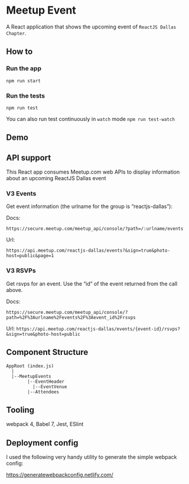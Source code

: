 # Meetup Event
A React application that shows the upcoming event of `ReactJS Dallas Chapter`.


## How to
### Run the app
```npm run start```

### Run the tests
```npm run test```

You can also run test continuously in ```watch``` mode
```npm run test-watch```

## Demo

## API support

This React app consumes Meetup.com web APIs to display information about an upcoming ReactJS Dallas event

### V3 Events
Get event information (the urlname for the group is “reactjs-dallas”):

Docs:

```https://secure.meetup.com/meetup_api/console/?path=/:urlname/events```

Url:

```https://api.meetup.com/reactjs-dallas/events?&sign=true&photo-host=public&page=1```

### V3 RSVPs
Get rsvps for an event. Use the “id” of the event returned from the call above.

Docs:

```https://secure.meetup.com/meetup_api/console/?path=%2F%3Aurlname%2Fevents%2F%3Aevent_id%2Frsvps```

Url:
```https://api.meetup.com/reactjs-dallas/events/{event-id}/rsvps?&sign=true&photo-host=public```

## Component Structure
```
AppRoot (index.js)
  |
  |--MeetupEvents
        |--EventHeader
          |--EventVenue
        |--Attendees
```

## Tooling
webpack 4, Babel 7, Jest, ESlint

## Deployment config
I used the following very handy utility to generate the simple webpack config:

https://generatewebpackconfig.netlify.com/

